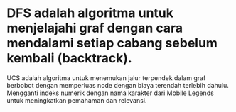 # DFS adalah algoritma untuk menjelajahi graf dengan cara mendalami setiap cabang sebelum kembali (backtrack).
UCS adalah algoritma untuk menemukan jalur terpendek dalam graf berbobot dengan memperluas node dengan biaya terendah terlebih dahulu.
Mengganti indeks numerik dengan nama karakter dari Mobile Legends untuk meningkatkan pemahaman dan relevansi.
